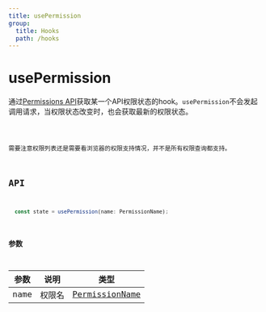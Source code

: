 ```yaml
---
title: usePermission
group:
  title: Hooks
  path: /hooks
---
```


# usePermission

通过[Permissions API](https://developer.mozilla.org/en-US/docs/Web/API/Permissions_API)获取某一个API权限状态的hook。`usePermission`不会发起调用请求，当权限状态改变时，也会获取最新的权限状态。

<code src="./demos/demo1.tsx" />

需要注意权限列表还是需要看浏览器的权限支持情况，并不是所有权限查询都支持。

## API

```javascript
  const state = usePermission(name: PermissionName);
```

### 参数

| 参数 | 说明   | 类型                                                         |
| ---- | ------ | ------------------------------------------------------------ |
| name | 权限名 | [PermissionName](https://github.com/microsoft/TypeScript/blob/master/lib/lib.dom.d.ts#L20024) |

